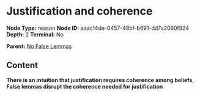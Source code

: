 # Justification and coherence

**Node Type:** reason
**Node ID:** aaac14de-0457-48bf-b691-dd7a2090f924
**Depth:** 2
**Terminal:** No

**Parent:** [No False Lemmas](no-false-lemmas.md)

## Content

**There is an intuition that justification requires coherence among beliefs**, **False lemmas disrupt the coherence needed for justification**
